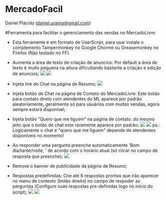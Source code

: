 # MercadoFacil
 Daniel Plácido (daniel.uramg@gmail.com)

#Ferramenta para facilitar o gerenciamento das vendas no MercadoLivre:
- Esta ferramente é em formato de UserScript, para usar instale o complemento Tampermonkey no Google Chorme ou Greasemonkey no Firefox (Não testado no FF).

- Aumenta a área de texto de criação de anuncios: Por default a área de texto é muito pequena na altura dificultando bastante a criação e edição de anuncios;
![](http://s3.postimg.org/3m16ceujn/antes.png)
![](http://s3.postimg.org/n2lvyxpnn/depois.png)

- Injeta link do Chat na página de Resumo;
![](http://s14.postimg.org/v8t1psc01/Resumo_Mercado_Livre.png)

- Injeta botão de Chat na página de Contato do MercadoLivre: Este botão para contato direto com atendentes do ML aparece por
padrão aleatoriamente, geralmente só para usuários com muitas vendas, agora sempre estará disponível;
- Injeta botão "Quero que me liguem" na página de contato: do mesmo jeito que o botão de chat este raramente aparece por padrão;
![](http://s27.postimg.org/xln1z9okj/image.png)
![](http://s27.postimg.org/avnx6a5cz/chat.png)
ps.: Logicamente o chat e "quero que me liguem" depende de atendentes disponíveis no momento!

- Ao responder uma pergunta preenche automaticamente 'Bom dia/tarde/noite, ' de acordo com o horário atual (só clicar no campo de resposta que preenche);
![](http://s9.postimg.org/plf50xh27/image.png)

- Remove o banner de publicidade da página de Resumo;

- Respostas predefinidas: Crie até 6 respostas prontas que irão aparecer no menu de contexto (botão direito) no campo de 
respoder as perguntas (Configure suas respostas pre-definidas logo no início do script);
![](http://s9.postimg.org/s40u1m2sf/image.png)
![](http://s9.postimg.org/b0y263m3j/image.png)
